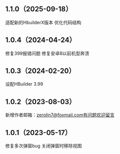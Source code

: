 ## 1.1.0（2025-09-18）
适配新的HbuilderX版本
优化代码结构
## 1.0.4（2024-04-24）
修复399报错问题
修复安卓8以前机型奔溃
## 1.0.3（2024-02-20）
设配HBuilder 3.99
## 1.0.2（2023-08-03）
新增作者邮箱：zerolin7@foxmail.com有问题欢迎留言
## 1.0.1（2023-05-17）
修复多次弹窗bug 关闭弹窗时移除视图
